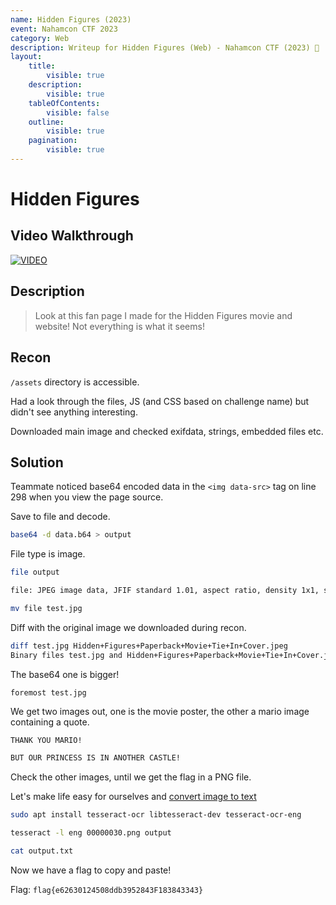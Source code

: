 ```yaml
---
name: Hidden Figures (2023)
event: Nahamcon CTF 2023
category: Web
description: Writeup for Hidden Figures (Web) - Nahamcon CTF (2023) 💜
layout:
    title:
        visible: true
    description:
        visible: true
    tableOfContents:
        visible: false
    outline:
        visible: true
    pagination:
        visible: true
---
```


# Hidden Figures

## Video Walkthrough

[![VIDEO](https://img.youtube.com/vi/XHg_sBD0-es/0.jpg)](https://www.youtube.com/watch?v=XHg_sBD0-es?t=705 "Nahamcon CTF 2023: Hidden Figures (Web)")

## Description

> Look at this fan page I made for the Hidden Figures movie and website! Not everything is what it seems!

## Recon

`/assets` directory is accessible.

Had a look through the files, JS (and CSS based on challenge name) but didn't see anything interesting.

Downloaded main image and checked exifdata, strings, embedded files etc.

## Solution

Teammate noticed base64 encoded data in the `<img data-src>` tag on line 298 when you view the page source.

Save to file and decode.

```bash
base64 -d data.b64 > output
```

File type is image.

```bash
file output

file: JPEG image data, JFIF standard 1.01, aspect ratio, density 1x1, segment length 16, baseline, precision 8, 1600x2409, components 3
```

```bash
mv file test.jpg
```

Diff with the original image we downloaded during recon.

```bash
diff test.jpg Hidden+Figures+Paperback+Movie+Tie+In+Cover.jpeg
Binary files test.jpg and Hidden+Figures+Paperback+Movie+Tie+In+Cover.jpeg differ
```

The base64 one is bigger!

```
foremost test.jpg
```

We get two images out, one is the movie poster, the other a mario image containing a quote.

```txt
THANK YOU MARIO!

BUT OUR PRINCESS IS IN ANOTHER CASTLE!
```

Check the other images, until we get the flag in a PNG file.

Let's make life easy for ourselves and [convert image to text](https://www.howtogeek.com/devops/how-to-convert-images-to-text-on-the-linux-command-line-with-ocr)

```bash
sudo apt install tesseract-ocr libtesseract-dev tesseract-ocr-eng

tesseract -l eng 00000030.png output

cat output.txt
```

Now we have a flag to copy and paste!

Flag: `flag{e62630124508ddb3952843F183843343}`
